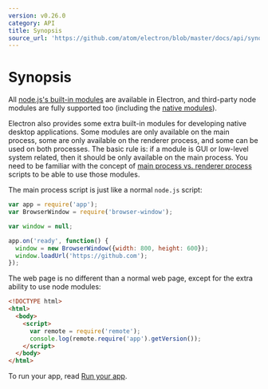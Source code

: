 ```yaml
---
version: v0.26.0
category: API
title: Synopsis
source_url: 'https://github.com/atom/electron/blob/master/docs/api/synopsis.md'
---
```


# Synopsis

All [node.js's built-in modules](http://nodejs.org/api/) are available in
Electron, and third-party node modules are fully supported too (including the
[native modules](http://electron.atom.io/docs/v0.26.0/tutorial/using-native-node-modules)).

Electron also provides some extra built-in modules for developing native
desktop applications. Some modules are only available on the main process, some
are only available on the renderer process, and some can be used on both processes.
The basic rule is: if a module is GUI or low-level system related, then it should
be only available on the main process. You need to be familiar with the concept of
[main process vs. renderer process](http://electron.atom.io/docs/v0.26.0/tutorial/quick-start#the-main-process)
scripts to be able to use those modules.

The main process script is just like a normal `node.js` script:

```javascript
var app = require('app');
var BrowserWindow = require('browser-window');

var window = null;

app.on('ready', function() {
  window = new BrowserWindow({width: 800, height: 600});
  window.loadUrl('https://github.com');
});
```

The web page is no different than a normal web page, except for the extra
ability to use node modules:

```html
<!DOCTYPE html>
<html>
  <body>
    <script>
      var remote = require('remote');
      console.log(remote.require('app').getVersion());
    </script>
  </body>
</html>
```

To run your app, read [Run your app](http://electron.atom.io/docs/v0.26.0/tutorial/quick-start#run-your-app).
